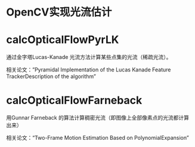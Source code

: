 # OpenCV实现光流估计

# calcOpticalFlowPyrLK
通过金字塔Lucas-Kanade 光流方法计算某些点集的光流（稀疏光流）。

相关论文：”Pyramidal Implementation of the Lucas Kanade Feature TrackerDescription of the algorithm”

# calcOpticalFlowFarneback
用Gunnar Farneback 的算法计算稠密光流（即图像上全部像素点的光流都计算出来）

相关论文：“Two-Frame Motion Estimation Based on PolynomialExpansion”

